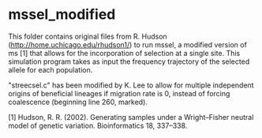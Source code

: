 # mssel_modified
This folder contains original files from R. Hudson (http://home.uchicago.edu/rhudson1/) to run mssel, a modified version of ms [1] that allows for the incorporation of selection at a single site. This simulation program takes as input the frequency trajectory of the selected allele for each population.

"streecsel.c" has been modified by K. Lee to allow for multiple independent origins of beneficial lineages if migration rate is 0, instead of forcing coalescence (beginning line 260, marked).


[1] Hudson, R. R. (2002). Generating samples under a Wright–Fisher neutral model of genetic variation. Bioinformatics 18, 337–338.